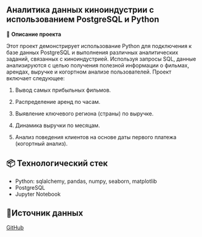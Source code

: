 ## Аналитика данных киноиндустрии с использованием PostgreSQL и Python

📝 **Описание проекта**

Этот проект демонстрирует использование Python для подключения к базе данных PostgreSQL и выполнения различных аналитических заданий, связанных с киноиндустрией. Используя запросы SQL, данные анализируются с целью получения полезной информации о фильмах, арендах, выручке и когортном анализе пользователей. Проект включает следующее:

1. Вывод самых прибыльных фильмов.

2. Распределение аренд по часам.

3. Выявление ключевого региона (страны) по выручке.

4. Динамика выручки по месяцам.

5. Анализ поведения клиентов на основе даты первого платежа (когортный анализ).



## 📦 **Технологический стек**

* Python: sqlalchemy, pandas, numpy, seaborn, matplotlib
* PostgreSQL
* Jupyter Notebook

## 📎Источник данных

[GitHub](https://github.com/devrimgunduz/pagila)

